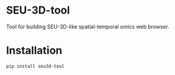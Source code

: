 # SEU-3D-tool

Tool for building SEU-3D-like spatial-temporal omics web browser.

# Installation

```bash
pip install seu3d-tool
```

